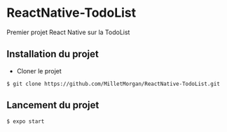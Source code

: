﻿# ReactNative-TodoList
Premier projet React Native sur la TodoList


## Installation du projet
- Cloner le projet
```
$ git clone https://github.com/MilletMorgan/ReactNative-TodoList.git
```

## Lancement du projet
```
$ expo start
```
